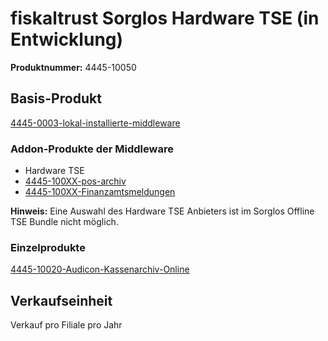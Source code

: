# fiskaltrust Sorglos Hardware TSE (in Entwicklung)

**Produktnummer:** 4445-10050

## Basis-Produkt

[4445-0003-lokal-installierte-middleware](../compliance-as-a-service/produkte/4445-0003-lokal-installierte-middleware.md) 

### Addon-Produkte der Middleware

- Hardware TSE
-  [4445-100XX-pos-archiv](../revisionssichere-daten-as-a-service/produkte/4445-100XX-pos-archiv.md) 
-  [4445-100XX-Finanzamtsmeldungen](../compliance-as-a-service/produkte/4445-100XX-Finanzamtsmeldungen.md) 

**Hinweis:** Eine Auswahl des Hardware TSE Anbieters ist im Sorglos Offline TSE Bundle nicht möglich.

### Einzelprodukte

[4445-10020-Audicon-Kassenarchiv-Online](../revisionssichere-daten-as-a-service/produkte/4445-10020-Audicon-Kassenarchiv-Online.md) 

## Verkaufseinheit

Verkauf pro Filiale pro Jahr